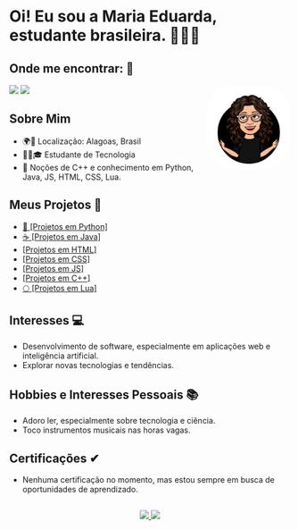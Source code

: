 # Oi! Eu sou a Maria Eduarda, estudante brasileira. 🚀🇧🇷

## Onde me encontrar: 📱
<div> 
  <a href = "mailto:mariaeduardadearaujosilva@outlook.com"><img src="https://img.shields.io/badge/Microsoft_Outlook-0078D4?style=for-the-badge&logo=microsoft-outlook&logoColor=white"></a>
  <a href="https://www.linkedin.com/in/meas" target="_blank"><img src="https://img.shields.io/badge/linkedin-%230077B5.svg?style=for-the-badge&logo=linkedin&logoColor=white"></a> 
  <img align="right" alt="MD-icon" height="150" style="border-radius:50px" src="https://github.com/MariaEduardaAraujo/mariaeduardaaraujo/blob/main/md-pic.jpg"/>
</div>

## Sobre Mim
- 🌍📍 Localização: Alagoas, Brasil
- 👩‍💻🎓 Estudante de Tecnologia
- 💼 Noções de C++ e conhecimento em Python, Java, JS, HTML, CSS, Lua.

## Meus Projetos 🚧
- <a href="https://github.com/MariaEduardaAraujo/Python-Projects" target="_blank">🐍 [Projetos em Python]</a>
- <a href="https://github.com/MariaEduardaAraujo/Java-Projects" target="_blank" >☕ [Projetos em Java]</a> 
- <a href="https://github.com/MariaEduardaAraujo/HTML-Projects" target="_blank">[Projetos em HTML]</a> 
- <a href="https://github.com/MariaEduardaAraujo/HTML-Projects" target="_blank">[Projetos em CSS]</a> 
- <a href="https://github.com/MariaEduardaAraujo/HTML-Projects/tree/main/JavaScript" target="_blank">[Projetos em JS]</a> 
- <a href="https://github.com/MariaEduardaAraujo/Cplusplus-Projects" target="_blank">[Projetos em C++]</a> 
- <a href="https://github.com/MariaEduardaAraujo/Lua-Projects" target="_blank">🌕 [Projetos em Lua]</a>

## Interesses 💻
- Desenvolvimento de software, especialmente em aplicações web e inteligência artificial.
- Explorar novas tecnologias e tendências.

## Hobbies e Interesses Pessoais 📚
- Adoro ler, especialmente sobre tecnologia e ciência.
- Toco instrumentos musicais nas horas vagas.

## Certificações ✔
- Nenhuma certificação no momento, mas estou sempre em busca de oportunidades de aprendizado.

##
<div align="center">
  <a href="https://github.com/mariaeduardaaraujo">
  <img height="150em" src="https://github-readme-stats.vercel.app/api?username=mariaeduardaaraujo&show_icons=true&theme=dark"/>
  <img height="150em" src="https://github-readme-stats.vercel.app/api/top-langs/?username=mariaeduardaaraujo&layout=compact&langs_count=7&theme=dark"/>
</div>

